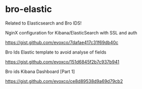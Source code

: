 # bro-elastic
Related to Elasticsearch and Bro IDS! 

NginX configuration for Kibana/ElasticSearch with SSL and auth

https://gist.github.com/evoxco/7dafae417c31f69db40c

Bro Ids Elastic template to avoid analyse of fields

https://gist.github.com/evoxco/151d6845f2b7c937b941

Bro ids Kibana Dashboard [Part 1]

https://gist.github.com/evoxco/ce8d89538d9a69d79cb2
